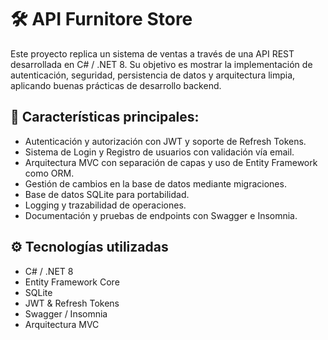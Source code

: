 # 🛠️ API Furnitore Store
Este proyecto replica un sistema de ventas a través de una API REST desarrollada en C# / .NET 8.
Su objetivo es mostrar la implementación de autenticación, seguridad, persistencia de datos y arquitectura limpia, aplicando buenas prácticas de desarrollo backend.

## 🚀 Características principales:
- Autenticación y autorización con JWT y soporte de Refresh Tokens.
- Sistema de Login y Registro de usuarios con validación vía email.
- Arquitectura MVC con separación de capas y uso de Entity Framework como ORM.
- Gestión de cambios en la base de datos mediante migraciones.
- Base de datos SQLite para portabilidad.
- Logging y trazabilidad de operaciones.
- Documentación y pruebas de endpoints con Swagger e Insomnia.

## ⚙️ Tecnologías utilizadas
- C# / .NET 8
- Entity Framework Core
- SQLite
- JWT & Refresh Tokens
- Swagger / Insomnia
- Arquitectura MVC 
